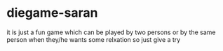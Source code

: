 # diegame-saran
it is just a fun game which can be played by two persons or by the same person when they/he wants some relxation
so just give a try 
